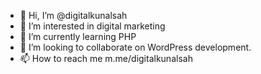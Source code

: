 - 👋 Hi, I’m @digitalkunalsah
- 👀 I’m interested in digital marketing 
- 🌱 I’m currently learning PHP 
- 💞️ I’m looking to collaborate on WordPress development.
- 📫 How to reach me m.me/digitalkunalsah 

<!---
digitalkunalsah/digitalkunalsah is a ✨ special ✨ repository because its `README.md` (this file) appears on your GitHub profile.
You can click the Preview link to take a look at your changes.
--->
